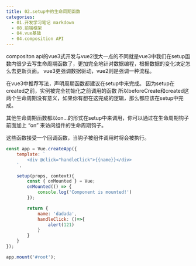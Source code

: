 ```yaml
---
title: 02.setup中的生命周期函数
categories:
  - 01.开发学习笔记 markdown
  - 08.前端框架
  - 04.vue基础
  - 04.composition API
---
```


compositon api的vue3式开发与vue2很大一点的不同就是vue3中我们在setup函数内很少去写生命周期函数了，更加完全地针对数据编程，根据数据的变化决定怎么去更新页面。
vue3更强调数据驱动，vue2则是强调一种流程。

在vue3中推荐写法，声明周期函数都建议在setup中来完成。
因为setup在created之前，实例被完全初始化之前调用的函数
所以beforeCreate和created这两个生命周期没有意义，如果你有想在这完成的逻辑，那么都应该在setup中完成。

其他生命周期函数都以on...的形式在setup中来调用，你可以通过在生命周期钩子前面加上 “on” 来访问组件的生命周期钩子。

这些函数接受一个回调函数，当钩子被组件调用时将会被执行。

```js
const app = Vue.createApp({
    template: `
        <div @click="handleClick">{{name}}</div>
    `,

    setup(props, context){
        const { onMounted } = Vue;
        onMounted(() => {
            console.log('Component is mounted!')
        });

        return {
            name: 'dadada',
            handleClick: ()=>{
                alert(121)
            }
        }
    }
});

app.mount('#root');
```